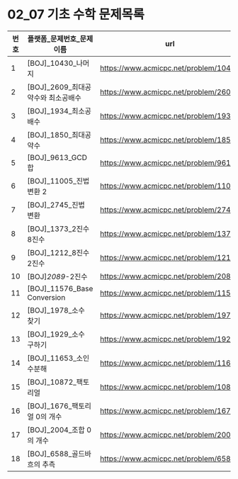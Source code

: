 # 02_07 기초 수학 문제목록
|번호|플랫폼_문제번호_문제이름|url|
|---|---|---|
|1|[BOJ]_10430_나머지|https://www.acmicpc.net/problem/10430|
|2|[BOJ]_2609_최대공약수와 최소공배수|https://www.acmicpc.net/problem/2609|
|3|[BOJ]_1934_최소공배수|https://www.acmicpc.net/problem/1934|
|4|[BOJ]_1850_최대공약수|https://www.acmicpc.net/problem/1850|
|5|[BOJ]_9613_GCD 합|https://www.acmicpc.net/problem/9613|
|6|[BOJ]_11005_진법 변환 2|https://www.acmicpc.net/problem/11005|
|7|[BOJ]_2745_진법 변환|https://www.acmicpc.net/problem/2745|
|8|[BOJ]_1373_2진수 8진수|https://www.acmicpc.net/problem/1373|
|9|[BOJ]_1212_8진수 2진수|https://www.acmicpc.net/problem/1212|
|10|[BOJ]_2089_-2진수|https://www.acmicpc.net/problem/2089|
|11|[BOJ]_11576_Base Conversion|https://www.acmicpc.net/problem/11576|
|12|[BOJ]_1978_소수 찾기|https://www.acmicpc.net/problem/1978|
|13|[BOJ]_1929_소수 구하기|https://www.acmicpc.net/problem/1929|
|14|[BOJ]_11653_소인수분해|https://www.acmicpc.net/problem/11653|
|15|[BOJ]_10872_팩토리얼|https://www.acmicpc.net/problem/10872|
|16|[BOJ]_1676_팩토리얼 0의 개수|https://www.acmicpc.net/problem/1676|
|17|[BOJ]_2004_조합 0의 개수|https://www.acmicpc.net/problem/2004|
|18|[BOJ]_6588_골드바흐의 추측|https://www.acmicpc.net/problem/6588|


